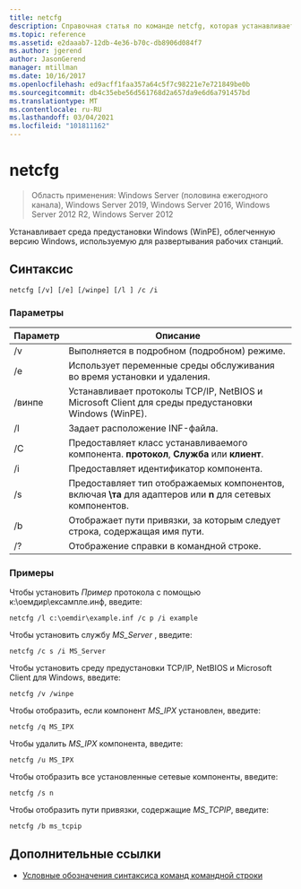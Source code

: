 ```yaml
---
title: netcfg
description: Справочная статья по команде netcfg, которая устанавливает среда предустановки Windows (WinPE), облегченную версию Windows, используемую для развертывания рабочих станций.
ms.topic: reference
ms.assetid: e2daaab7-12db-4e36-b70c-db8906d084f7
ms.author: jgerend
author: JasonGerend
manager: mtillman
ms.date: 10/16/2017
ms.openlocfilehash: ed9acff1faa357a64c5f7c98221e7e721849be0b
ms.sourcegitcommit: db4c35ebe56d561768d2a657da9e6d6a791457bd
ms.translationtype: MT
ms.contentlocale: ru-RU
ms.lasthandoff: 03/04/2021
ms.locfileid: "101811162"
---
```

# <a name="netcfg"></a>netcfg

> Область применения: Windows Server (половина ежегодного канала), Windows Server 2019, Windows Server 2016, Windows Server 2012 R2, Windows Server 2012

Устанавливает среда предустановки Windows (WinPE), облегченную версию Windows, используемую для развертывания рабочих станций.

## <a name="syntax"></a>Синтаксис

```
netcfg [/v] [/e] [/winpe] [/l ] /c /i
```

### <a name="parameters"></a>Параметры

| Параметр | Описание |
| --------- | ----------- |
| /v | Выполняется в подробном (подробном) режиме. |
| /e | Использует переменные среды обслуживания во время установки и удаления. |
| /винпе | Устанавливает протоколы TCP/IP, NetBIOS и Microsoft Client для среды предустановки Windows (WinPE). |
| /l | Задает расположение INF-файла. |
| /C | Предоставляет класс устанавливаемого компонента. **протокол**, **Служба** или **клиент**. |
| /i | Предоставляет идентификатор компонента. |
| /s | Предоставляет тип отображаемых компонентов, включая **\та** для адаптеров или **n** для сетевых компонентов. |
| /b | Отображает пути привязки, за которым следует строка, содержащая имя пути. |
| /? | Отображение справки в командной строке. |

### <a name="examples"></a>Примеры

Чтобы установить *Пример* протокола с помощью к:\оемдир\ексампле.инф, введите:

```
netcfg /l c:\oemdir\example.inf /c p /i example
```

Чтобы установить службу *MS_Server* , введите:

```
netcfg /c s /i MS_Server
```

Чтобы установить среду предустановки TCP/IP, NetBIOS и Microsoft Client для Windows, введите:

```
netcfg /v /winpe
```

Чтобы отобразить, если компонент *MS_IPX* установлен, введите:

```
netcfg /q MS_IPX
```

Чтобы удалить *MS_IPX* компонента, введите:

```
netcfg /u MS_IPX
```

Чтобы отобразить все установленные сетевые компоненты, введите:

```
netcfg /s n
```

Чтобы отобразить пути привязки, содержащие *MS_TCPIP*, введите:

```
netcfg /b ms_tcpip
```

## <a name="additional-references"></a>Дополнительные ссылки

- [Условные обозначения синтаксиса команд командной строки](command-line-syntax-key.md)
